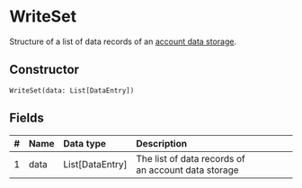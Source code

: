 # WriteSet

Structure of a list of data records of an [account data storage](/blockchain/account-data-storage.md).

## Constructor

``` ride
WriteSet(data: List[DataEntry])
```

## Fields

|   #   | Name | Data type | Description |
| :--- | :--- | :--- | :--- |
| 1 | data | List[DataEntry] | The list of data records of an account data storage |
